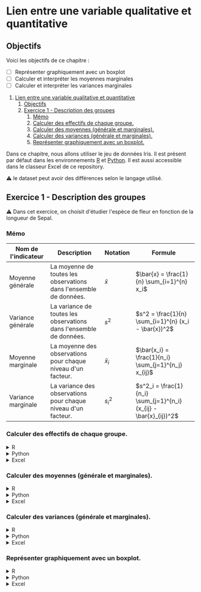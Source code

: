 # Lien entre une variable qualitative et quantitative

## Objectifs
Voici les objectifs de ce chapitre :
- [ ] Représenter graphiquement avec un boxplot
- [ ] Calculer et interpréter les moyennes marginales
- [ ] Calculer et interpréter les variances marginales

1. [Lien entre une variable qualitative et quantitative](#lien-entre-une-variable-qualitative-et-quantitative)
   1. [Objectifs](#objectifs)
   2. [Exercice 1 - Description des groupes](#exercice-1---description-des-groupes)
      1. [Mémo](#mémo)
      2. [Calculer des effectifs de chaque groupe.](#calculer-des-effectifs-de-chaque-groupe)
      3. [Calculer des moyennes (générale et marginales).](#calculer-des-moyennes-générale-et-marginales)
      4. [Calculer des variances (générale et marginales).](#calculer-des-variances-générale-et-marginales)
      5. [Représenter graphiquement avec un boxplot.](#représenter-graphiquement-avec-un-boxplot)

Dans ce chapitre, nous allons utiliser le jeu de données Iris. Il est présent par défaut dans les environnements [R](https://rdrr.io/snippets/) et [Python](https://colab.research.google.com/). Il est aussi accessible dans le classeur Excel de ce repository.

:warning: le dataset peut avoir des différences selon le langage utilisé.

## Exercice 1 - Description des groupes

:warning: Dans cet exercice, on choisit d'étudier l'espèce de fleur en fonction de la longueur de Sepal.

### Mémo
| Nom de l'indicateur | Description    | Notation | Formule                          |
|---------------------|----------------|----------|----------------------------------|
| Moyenne générale           | La moyenne de toutes les observations dans l'ensemble de données.           | $\bar{x}$        | $\bar{x} = \frac{1}{n} \sum_{i=1}^{n} x_i$  |
| Variance générale          | La variance de toutes les observations dans l'ensemble de données.          | $s^2$            | $s^2 = \frac{1}{n} \sum_{i=1}^{n} (x_i - \bar{x})^2$   |
| Moyenne marginale          | La moyenne des observations pour chaque niveau d'un facteur.              | $\bar{x}_i$    | $\bar{x_i} = \frac{1}{n_i} \sum_{j=1}^{n_j} x_{ij}$ |
| Variance marginale         | La variance des observations pour chaque niveau d'un facteur.               | $s^2_i$        | $s^2_i = \frac{1}{n_i} \sum_{j=1}^{n_i} (x_{ij} - \bar{x}_{ij})^2$           |

### Calculer des effectifs de chaque groupe. 

<details>
<summary>R</summary>

```r
```
</details>

<details>
<summary>Python</summary>

```python
```
</details>

<details>
<summary>Excel</summary>

```
```
</details>

### Calculer des moyennes (générale et marginales). 

<details>
<summary>R</summary>

```r
```
</details>

<details>
<summary>Python</summary>

```python
```
</details>

<details>
<summary>Excel</summary>

```
```
</details>

### Calculer des variances (générale et marginales). 

<details>
<summary>R</summary>

```r
```
</details>

<details>
<summary>Python</summary>

```python
```
</details>

<details>
<summary>Excel</summary>

```
```
</details>

### Représenter graphiquement avec un boxplot. 

<details>
<summary>R</summary>

```r
```
</details>

<details>
<summary>Python</summary>

```python
```
</details>

<details>
<summary>Excel</summary>

```
```
</details>